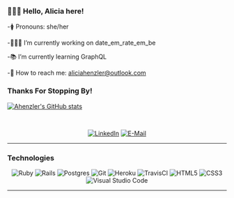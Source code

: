 ### 🙋🏻‍♀️ Hello, Alicia here!

-🚺 Pronouns: she/her

-👩🏻‍💻 I’m currently working on date_em_rate_em_be

-📚 I’m currently learning GraphQL

-📧 How to reach me: aliciahenzler@outlook.com

### Thanks For Stopping By!


[![Ahenzler's GitHub stats](https://github-readme-stats.vercel.app/api?username=ahenzler)](https://github.com/ahenzler/github-readme-stats)

<br>
<p align="center">
  <a href="https://www.linkedin.com/in/alicia-henzler/"><img alt="LinkedIn" src="https://img.shields.io/badge/linkedin-%230077B5.svg?&style=for-the-badge&logo=linkedin&logoColor=white"/></a>
  <a href="https://www.canva.com/design/DAEmKeiek-c/ZydhPFdUMvRXAkXmRfFTFg/view?utm_content=DAEmKeiek-c&utm_campaign=designshare&utm_medium=link&utm_source=sharebutton><img alt="Alicia Henzler's resume" src="https://img.shields.io/badge/view%20my-resume-blueviolet?style=for-the-badge"/></a>
  <a href="mailto: aliciahenzler@outlook.com"><img alt="E-Mail" src="https://img.shields.io/badge/Outlook-D14836?style=for-the-badge&logo=outlook&logoColor=white" /></a>
</p> 

<hr>

### Technologies  

<p align="center">
  <img alt="Ruby" src="https://img.shields.io/badge/ruby-%23CC342D.svg?&style=for-the-badge&logo=ruby&logoColor=white"/>
  <img alt="Rails" src="https://img.shields.io/badge/rails-%23CC0000.svg?&style=for-the-badge&logo=ruby-on-rails&logoColor=white"/>
  <img alt="Postgres" src ="https://img.shields.io/badge/postgres-%23316192.svg?&style=for-the-badge&logo=postgresql&logoColor=white"/>
  <img alt="Git" src="https://img.shields.io/badge/git-%23F05033.svg?&style=for-the-badge&logo=git&logoColor=white"/>
  <img alt="Heroku" src="https://img.shields.io/badge/heroku-%23430098.svg?&style=for-the-badge&logo=heroku&logoColor=white"/>
  <img alt="TravisCI" src="https://img.shields.io/badge/travisci-%232B2F33.svg?&style=for-the-badge&logo=travis&logoColor=white"/>
  <img alt="HTML5" src="https://img.shields.io/badge/html5-%23E34F26.svg?&style=for-the-badge&logo=html5&logoColor=white"/>
  <img alt="CSS3" src="https://img.shields.io/badge/css3-%231572B6.svg?&style=for-the-badge&logo=css3&logoColor=white"/>
  <img alt="Visual Studio Code" src="https://img.shields.io/badge/VisualStudioCode-0078d7.svg?&style=for-the-badge&logo=visual-studio-code&logoColor=white"/>
</p>

<hr>

